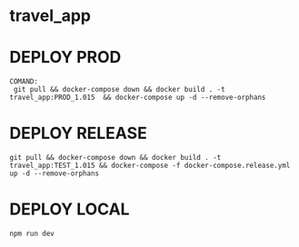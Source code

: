 # travel_app

# DEPLOY PROD
    COMAND:
     git pull && docker-compose down && docker build . -t travel_app:PROD_1.015  && docker-compose up -d --remove-orphans

# DEPLOY RELEASE
    git pull && docker-compose down && docker build . -t travel_app:TEST_1.015 && docker-compose -f docker-compose.release.yml  up -d --remove-orphans

# DEPLOY LOCAL
    npm run dev

